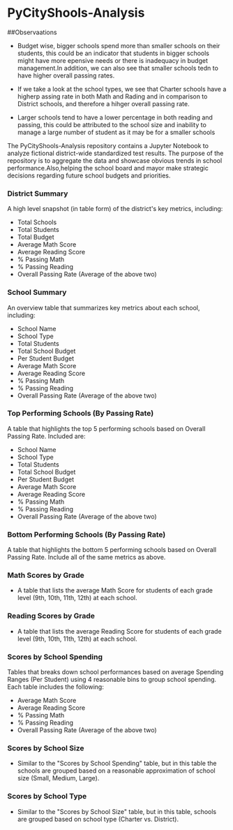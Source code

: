 # PyCityShools-Analysis

##Observaations

* Budget wise, bigger schools spend more than smaller schools on their students, this could be an indicator that students in bigger schools might have more epensive needs or there is inadequacy in budget management.In addition, we can also see that smaller schools tedn to have higher overall passing rates.

* If we take a look at the school types, we see that Charter schools have a higherp assing rate in both Math and Rading and in comparison to District schools, and therefore a hihger overall passing rate.

* Larger schools tend to have a lower percentage in both reading and passing, this could be attributed to the school size and inability to manage a large number of student as it may be for a smaller schools


The PyCityShools-Analysis repository contains a Jupyter Notebook to analyze fictional district-wide standardized test results. The purpose of the repository is to aggregate the data and showcase obvious trends in school performance.Also,helping the school board and mayor make strategic decisions regarding future school budgets and priorities.

### District Summary
A high level snapshot (in table form) of the district's key metrics, including:
* Total Schools
* Total Students
* Total Budget
* Average Math Score
* Average Reading Score
* % Passing Math
* % Passing Reading
* Overall Passing Rate (Average of the above two)

### School Summary
An overview table that summarizes key metrics about each school, including:
* School Name
* School Type
* Total Students
* Total School Budget
* Per Student Budget
* Average Math Score
* Average Reading Score
* % Passing Math
* % Passing Reading
* Overall Passing Rate (Average of the above two)

### Top Performing Schools (By Passing Rate)
A table that highlights the top 5 performing schools based on Overall Passing Rate. Included are:
* School Name
* School Type
* Total Students
* Total School Budget
* Per Student Budget
* Average Math Score
* Average Reading Score
* % Passing Math
* % Passing Reading
* Overall Passing Rate (Average of the above two)

### Bottom Performing Schools (By Passing Rate)
A table that highlights the bottom 5 performing schools based on Overall Passing Rate. Include all of the same metrics as above.
### Math Scores by Grade
* A table that lists the average Math Score for students of each grade level (9th, 10th, 11th, 12th) at each school.
### Reading Scores by Grade
* A table that lists the average Reading Score for students of each grade level (9th, 10th, 11th, 12th) at each school.
### Scores by School Spending
Tables that breaks down school performances based on average Spending Ranges (Per Student) using 4 reasonable bins to group school spending. Each table includes the following:
* Average Math Score
* Average Reading Score
* % Passing Math
* % Passing Reading
* Overall Passing Rate (Average of the above two)
### Scores by School Size
* Similar to the "Scores by School Spending" table, but in this table the schools are grouped based on a reasonable approximation of school size (Small, Medium, Large).
### Scores by School Type
* Similar to the "Scores by School Size" table, but in this table, schools are grouped based on school type (Charter vs. District).
